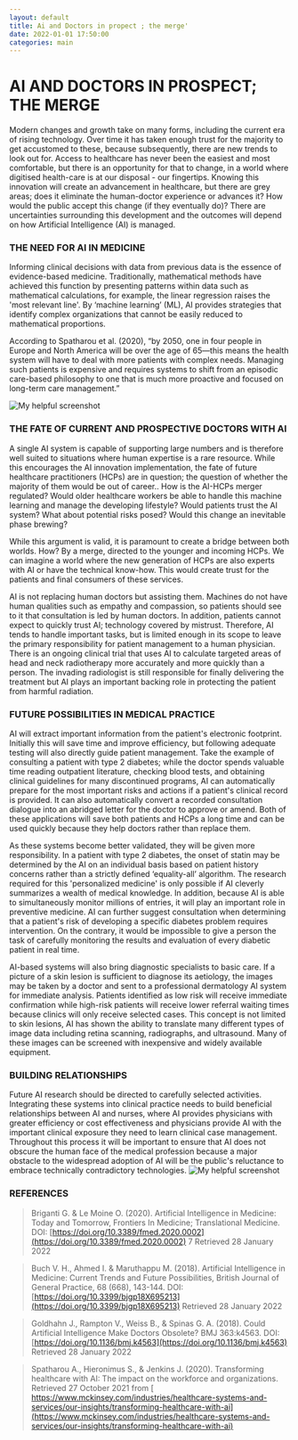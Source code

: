 ```yaml
---
layout: default
title: Ai and Doctors in propect ; the merge'
date: 2022-01-01 17:50:00
categories: main
---
```


# AI AND DOCTORS IN PROSPECT; THE MERGE

Modern changes and growth take on many forms, including the current era of rising technology. Over time it has taken enough trust for the majority to get accustomed to these, because subsequently, there are new trends to look out for. Access to healthcare has never been the easiest and most comfortable, but there is an opportunity for that to change, in a world where digitised health-care is at our disposal - our fingertips.
Knowing this innovation will create an advancement in healthcare, but there are grey areas; does it eliminate the human-doctor experience or advances it? How would the public accept this change (if they eventually do)? There are uncertainties surrounding this development and the outcomes will depend on how Artificial Intelligence (AI) is managed.

### THE NEED FOR AI IN MEDICINE

Informing clinical decisions with data from previous data is the essence of evidence-based medicine. Traditionally, mathematical methods have achieved this function by presenting patterns within data such as mathematical calculations, for example, the linear regression raises the 'most relevant line'. By ‘machine learning’ (ML), AI provides strategies that identify complex organizations that cannot be easily reduced to mathematical proportions.

According to Spatharou et al. (2020), “by 2050, one in four people in Europe and North America will be over the age of 65—this means the health system will have to deal with more patients with complex needs. Managing such patients is expensive and requires systems to shift from an episodic care-based philosophy to one that is much more proactive and focused on long-term care management.”

![My helpful screenshot](/AI-blog/assets/screenshot.png)

### THE FATE OF CURRENT AND PROSPECTIVE DOCTORS WITH AI

A single AI system is capable of supporting large numbers and is therefore well suited to situations where human expertise is a rare resource. While this encourages the AI innovation implementation, the fate of future healthcare practitioners (HCPs) are in question; the question of whether the majority of them would be out of career.. How is the AI-HCPs merger regulated? Would older healthcare workers be able to handle this machine learning and manage the developing lifestyle? Would patients trust the AI system? What about potential risks posed? Would this change an inevitable phase brewing?

While this argument is valid, it is paramount to create a bridge between both worlds. How? By a merge, directed to the younger and incoming HCPs. We can imagine a world where the new generation of HCPs are also experts with AI or have the technical know-how. This would create trust for the patients and final consumers of these services.

AI is not replacing human doctors but assisting them. Machines do not have human qualities such as empathy and compassion, so patients should see to it that consultation is led by human doctors. In addition, patients cannot expect to quickly trust AI; technology covered by mistrust. Therefore, AI tends to handle important tasks, but is limited enough in its scope to leave the primary responsibility for patient management to a human physician. There is an ongoing clinical trial that uses AI to calculate targeted areas of head and neck radiotherapy more accurately and more quickly than a person. The invading radiologist is still responsible for finally delivering the treatment but AI plays an important backing role in protecting the patient from harmful radiation.

### FUTURE POSSIBILITIES IN MEDICAL PRACTICE

AI will extract important information from the patient's electronic footprint. Initially this will save time and improve efficiency, but following adequate testing will also directly guide patient management. Take the example of consulting a patient with type 2 diabetes; while the doctor spends valuable time reading outpatient literature, checking blood tests, and obtaining clinical guidelines for many discontinued programs, AI can automatically prepare for the most important risks and actions if a patient's clinical record is provided. It can also automatically convert a recorded consultation dialogue into an abridged letter for the doctor to approve or amend. Both of these applications will save both patients and HCPs a long time and can be used quickly because they help doctors rather than replace them.

As these systems become better validated, they will be given more responsibility. In a patient with type 2 diabetes, the onset of statin may be determined by the AI on an individual basis based on patient history concerns rather than a strictly defined ‘equality-all’ algorithm. The research required for this 'personalized medicine' is only possible if AI cleverly summarizes a wealth of medical knowledge. In addition, because AI is able to simultaneously monitor millions of entries, it will play an important role in preventive medicine. AI can further suggest consultation when determining that a patient's risk of developing a specific diabetes problem requires intervention. On the contrary, it would be impossible to give a person the task of carefully monitoring the results and evaluation of every diabetic patient in real time.

AI-based systems will also bring diagnostic specialists to basic care. If a picture of a skin lesion is sufficient to diagnose its aetiology, the images may be taken by a doctor and sent to a professional dermatology AI system for immediate analysis. Patients identified as low risk will receive immediate confirmation while high-risk patients will receive lower referral waiting times because clinics will only receive selected cases. This concept is not limited to skin lesions, AI has shown the ability to translate many different types of image data including retina scanning, radiographs, and ultrasound. Many of these images can be screened with inexpensive and widely available equipment.

### BUILDING RELATIONSHIPS

Future AI research should be directed to carefully selected activities. Integrating these systems into clinical practice needs to build beneficial relationships between AI and nurses, where AI provides physicians with greater efficiency or cost effectiveness and physicians provide AI with the important clinical exposure they need to learn clinical case management. Throughout this process it will be important to ensure that AI does not obscure the human face of the medical profession because a major obstacle to the widespread adoption of AI will be the public's reluctance to embrace technically contradictory technologies.
![My helpful screenshot](/AI-blog/assets/screenshot1.png)

### REFERENCES

> Briganti G. & Le Moine O. (2020). Artificial Intelligence in Medicine: Today and Tomorrow, Frontiers In Medicine; Translational Medicine. DOI:
> [https://doi.org/10.3389/fmed.2020.0002](https://doi.org/10.3389/fmed.2020.0002) 7 Retrieved 28 January 2022

> Buch V. H., Ahmed I. & Maruthappu M. (2018). Artificial Intelligence in Medicine: Current Trends and Future Possibilities, British Journal of General Practice, 68 (668), 143-144. DOI: [https://doi.org/10.3399/bjgp18X695213](https://doi.org/10.3399/bjgp18X695213) Retrieved 28 January 2022

> Goldhahn J., Rampton V., Weiss B., & Spinas G. A. (2018). Could Artificial Intelligence Make Doctors Obsolete? BMJ 363:k4563. DOI:
> [https://doi.org/10.1136/bmj.k4563](https://doi.org/10.1136/bmj.k4563)
> Retrieved 28 January 2022

> Spatharou A., Hieronimus S., & Jenkins J. (2020). Transforming healthcare with AI: The impact on the workforce and organizations. Retrieved 27 October 2021 from
> [ https://www.mckinsey.com/industries/healthcare-systems-and-services/our-insights/transforming-healthcare-with-ai](https://www.mckinsey.com/industries/healthcare-systems-and-services/our-insights/transforming-healthcare-with-ai)

